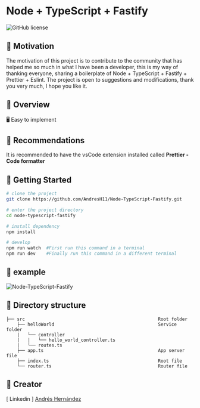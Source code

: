 # Node + TypeScript + Fastify
![GitHub license](https://img.shields.io/github/license/caoxiemeihao/vite-react-electron)

## 💪 Motivation
The motivation of this project is to contribute to the community that has helped me so much in what I have been a developer, this is my way of thanking everyone, sharing a boilerplate of Node + TypeScript + Fastify + Prettier + Eslint. The project is open to suggestions and modifications, thank you very much, I hope you like it.

## 👀 Overview
🖥 Easy to implement

## 🚨 Recommendations
It is recommended to have the vsCode extension installed called <b>Prettier - Code formatter</b>

## 🛫 Getting Started

```sh
# clone the project
git clone https://github.com/AndresH11/Node-TypeScript-Fastify.git

# enter the project directory
cd node-typescript-fastify

# install dependency
npm install

# develop
npm run watch  #First run this command in a terminal
npm run dev    #Finally run this command in a different terminal
```

## 🐞 example
![Node-TypeScript-Fastify](https://github.com/AndresH11/Node-TypeScript-Fastify/assets/92903830/a1e951db-9311-4e20-a4df-9a3790f2a6aa)

## 📂 Directory structure
```tree
├── src                                                  Root folder
    ├── helloWorld                                       Service folder
    |   └── controller                                   
    |   |   └── hello_world_controller.ts                
    |   └── routes.ts                                    
    ├── app.ts                                           App server file
    ├── index.ts                                         Root file
    └── router.ts                                        Router file
```


## 🌱 Creator
[ Linkedin ] [Andrés Hernández](https://www.linkedin.com/in/andresh11/)
